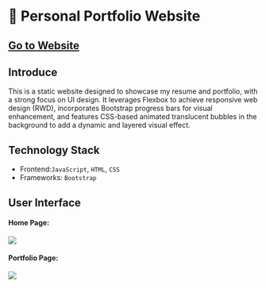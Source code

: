📑 Personal Portfolio Website
===

[Go to Website](http://jackycoder.us-east-2.elasticbeanstalk.com/)
--

Introduce
---
This is a static website designed to showcase my resume and portfolio, with a strong focus on UI design. It leverages Flexbox to achieve responsive web design (RWD), incorporates Bootstrap progress bars for visual enhancement, and features CSS-based animated translucent bubbles in the background to add a dynamic and layered visual effect.


Technology Stack
---
* Frontend:`JavaScript`, `HTML`, `CSS`
* Frameworks: `Bootstrap`


User Interface
---
    
#### Home Page:
![](pictures/나에대한이야기.png)

#### Portfolio Page:
![](pictures/포트폴리오.png)
